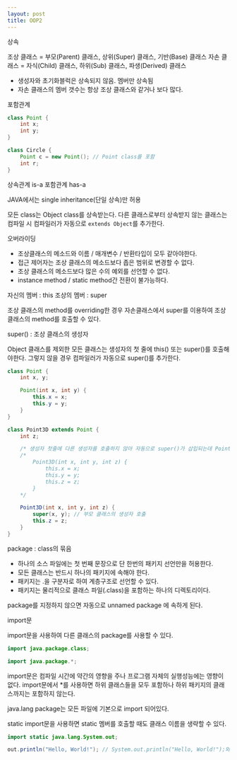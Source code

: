 ```yaml
---
layout: post
title: OOP2
---
```

상속

조상 클래스 = 부모(Parent) 클래스, 상위(Super) 클래스, 기반(Base) 클래스
자손 클래스 = 자식(Child) 클래스, 하위(Sub) 클래스, 파생(Derived) 클래스

- 생성자와 초기화블럭은 상속되지 않음. 멤버만 상속됨
- 자손 클래스의 멤버 갯수는 항상 조상 클래스와 같거나 보다 많다.

포함관계

```java
class Point {
	int x;
	int y;
}

class Circle {
	Point c = new Point(); // Point class를 포함
	int r;
}
```

상속관계 is-a
포함관계 has-a

JAVA에서는 single inheritance(단일 상속)만 허용

모든 class는 Object class를 상속받는다.
다른 클래스로부터 상속받지 않는 클래스는 컴파일 시 컴파일러가 자동으로 `extends Object`를 추가한다.

오버라이딩
- 조상클래스의 메소드와 이름 / 매개변수 / 반환타입이 모두 같아야한다.
- 접근 제어자는 조상 클래스의 메소드보다 좁은 범위로 변경할 수 없다.
- 조상 클래스의 메소드보다 많은 수의 예외를 선언할 수 없다.
- instance method / static method간 전환이 불가능하다.

자신의 멤버 : this
조상의 멤버 : super

조상 클래스의 method를 overriding한 경우 자손클래스에서 super를 이용하여 조상 클래스의 method를 호출할 수 있다.

super() : 조상 클래스의 생성자

Object 클래스를 제외한 모든 클래스는 생성자의 첫 줄에 this() 또는 super()를 호출해야한다. 그렇지 않을 경우 컴파일러가 자동으로 super()를 추가한다.

```java
class Point {
	int x, y;

	Point(int x, int y) {
		this.x = x;
		this.y = y;
	}
}
```

```java
class Point3D extends Point {
	int z;

	/* 생성자 첫줄에 다른 생성자를 호출하지 않아 자동으로 super()가 삽입되는데 Point class의 기본생성자가 없으므로 오류가 발생함. */
	/*
		Point3D(int x, int y, int z) {
			this.x = x;
			this.y = y;
			this.z = z;
		}
	*/

	Point3D(int x, int y, int z) {
		super(x, y); // 부모 클래스의 생성자 호출
		this.z = z;
	}
}
```

package : class의 묶음
- 하나의 소스 파일에는 첫 번째 문장으로 단 한번의 패키지 선언만을 허용한다.
- 모든 클래스는 반드시 하나의 패키지에 속해야 한다.
- 패키지는 .을 구분자로 하여 계층구조로 선언할 수 있다.
- 패키지는 물리적으로 클래스 파일(.class)을 포함하는 하나의 디렉토리이다.

package를 지정하지 않으면 자동으로 unnamed package 에 속하게 된다.

import문

import문을 사용하여 다른 클래스의 package를 사용할 수 있다.

```java
import java.package.class;

import java.package.*;
```

import문은 컴파일 시간에 약간의 영향을 주나 프로그램 자체의 실행성능에는 영향이 없다.
import문에서 *를 사용하면 하위 클래스들을 모두 포함하나 하위 패키지의 클래스까지는 포함하지 않는다.

java.lang package는 모든 파일에 기본으로 import 되어있다.

static import문을 사용하면 static 멤버를 호출할 때도 클래스 이름을 생략할 수 있다.

```java
import static java.lang.System.out;

out.println("Hello, World!"); // System.out.println("Hello, World!");와 같음
```
